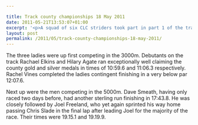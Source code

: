```yaml
---

title: Track county championships 18 May 2011
date: 2011-05-21T13:53:07+01:00
excerpt: '<p>A squad of six CLC striders took part in part 1 of the track county championships at the Prince of Wales stadium.</p>'
layout: post
permalink: /2011/05/track-county-championships-18-may-2011/
---
```

</p> 

The three ladies were up first competing in the 3000m. Debutants on the track Rachael Elkins and Hilary Agate ran exceptionally well claiming the county gold and silver medals in times of 10:59.6 and 11:06.3 respectively. Rachel Vines completed the ladies contingent finishing in a very below par 12:07.6.

Next up were the men competing in the 5000m. Dave Smeath, having only raced two days before, had another sterling run finishing in 17:43.8. He was closely followed by Joel Freeland, who yet again sprinted his way home passing Chris Slade in the final lap after leading Joel for the majority of the race. Their times were 19.15.1 and 19.19.9.</p>